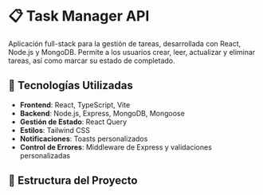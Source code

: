 # 📋 Task Manager API

Aplicación full-stack para la gestión de tareas, desarrollada con React, Node.js y MongoDB. Permite a los usuarios crear, leer, actualizar y eliminar tareas, así como marcar su estado de completado.

## 🚀 Tecnologías Utilizadas

- **Frontend**: React, TypeScript, Vite
- **Backend**: Node.js, Express, MongoDB, Mongoose
- **Gestión de Estado**: React Query
- **Estilos**: Tailwind CSS
- **Notificaciones**: Toasts personalizados
- **Control de Errores**: Middleware de Express y validaciones personalizadas

## 📁 Estructura del Proyecto

